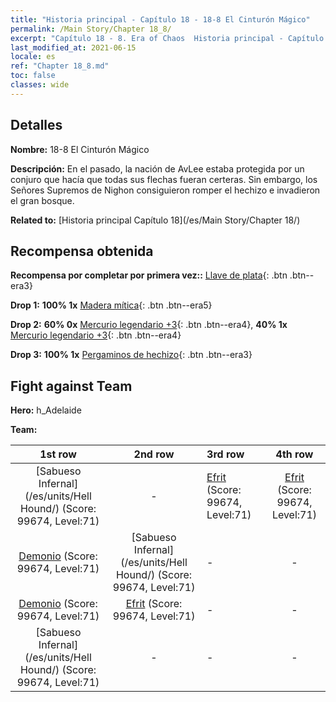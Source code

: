 ```yaml
---
title: "Historia principal - Capítulo 18 - 18-8 El Cinturón Mágico"
permalink: /Main Story/Chapter 18_8/
excerpt: "Capítulo 18 - 8. Era of Chaos  Historia principal - Capítulo 18_8. 18-8 El Cinturón Mágico"
last_modified_at: 2021-06-15
locale: es
ref: "Chapter 18_8.md"
toc: false
classes: wide
---
```


## Detalles

 **Nombre:** 18-8 El Cinturón Mágico

 **Descripción:** En el pasado, la nación de AvLee estaba protegida por un conjuro que hacía que todas sus flechas fueran certeras. Sin embargo, los Señores Supremos de Nighon consiguieron romper el hechizo e invadieron el gran bosque.

 **Related to:** [Historia principal Capítulo 18](/es/Main Story/Chapter 18/)

## Recompensa obtenida

 **Recompensa por completar por primera vez::** [Llave de plata](/ItemsES/con_693/){: .btn .btn--era3}

 **Drop 1:** **100% 1x** [Madera mítica](/ItemsES/mat_62/){: .btn .btn--era5}

 **Drop 2:** **60% 0x** [Mercurio legendario +3](/ItemsES/mat_56/){: .btn .btn--era4}, **40% 1x** [Mercurio legendario +3](/ItemsES/mat_56/){: .btn .btn--era4}

 **Drop 3:** **100% 1x** [Pergaminos de hechizo](/ItemsES/con_694/){: .btn .btn--era3}


## Fight against Team
 **Hero:** h_Adelaide

 **Team:**


  | 1st row | 2nd row | 3rd row | 4th row |
  |:----:|:----:|:----|:----:|
  | [Sabueso Infernal](/es/units/Hell Hound/) (Score: 99674, Level:71)  | - | [Efrit](/es/units/Efreeti/) (Score: 99674, Level:71)  | [Efrit](/es/units/Efreeti/) (Score: 99674, Level:71)  |
  | [Demonio](/es/units/Demon/) (Score: 99674, Level:71)  | [Sabueso Infernal](/es/units/Hell Hound/) (Score: 99674, Level:71)  | - | - |
  | [Demonio](/es/units/Demon/) (Score: 99674, Level:71)  | [Efrit](/es/units/Efreeti/) (Score: 99674, Level:71)  | - | - |
  | [Sabueso Infernal](/es/units/Hell Hound/) (Score: 99674, Level:71)  | - | - | - |


